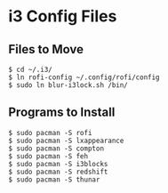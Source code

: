 # i3 Config Files

## Files to Move
    $ cd ~/.i3/
    $ ln rofi-config ~/.config/rofi/config
    $ sudo ln blur-i3lock.sh /bin/

## Programs to Install
    $ sudo pacman -S rofi
    $ sudo pacman -S lxappearance
    $ sudo pacman -S compton
    $ sudo pacman -S feh
    $ sudo pacman -S i3blocks
    $ sudo pacman -S redshift
    $ sudo pacman -S thunar
